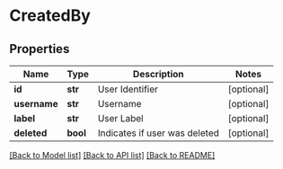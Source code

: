 # CreatedBy



## Properties
Name | Type | Description | Notes
------------ | ------------- | ------------- | -------------
**id** | **str** | User Identifier | [optional] 
**username** | **str** | Username | [optional] 
**label** | **str** | User Label | [optional] 
**deleted** | **bool** | Indicates if user was deleted | [optional] 

[[Back to Model list]](../README.md#documentation-for-models) [[Back to API list]](../README.md#documentation-for-api-endpoints) [[Back to README]](../README.md)


